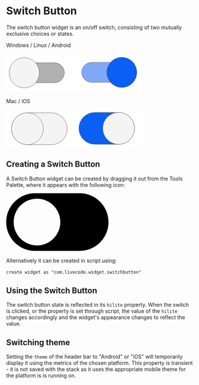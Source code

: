 # Switch Button
The switch button widget is an on/off switch, consisting of two mutually exclusive choices or states.

Windows / Linux / Android

![Switch Button widget](images/switchbutton.png)

Mac / iOS

![Switch Button widget](images/switchbutton-ios.png)

## Creating a Switch Button
A Switch Button widget can be created by dragging it out from the Tools
Palette, where it appears with the following icon:

<svg viewBox="0 0 120 38" style="display:block;margin:auto" width="auto" height="50">
  <path d="M47.3,0H18.5C8.3,0,0,8.3,0,18.5v0C0,28.7,8.3,37,18.5,37h28.8c10.2,0,18.5-8.3,18.5-18.5v0C65.8,8.3,57.5,0,47.3,0zM19.8,33.5c-8.3,0-15-6.7-15-15c0-8.3,6.7-15,15-15s15,6.7,15,15C34.8,26.8,28,33.5,19.8,33.5z" />
</svg>


Alternatively it can be created in script using:

	create widget as "com.livecode.widget.switchbutton"

## Using the Switch Button
The switch button state is reflected in its `hilite` property. When
the switch is clicked, or the property is set through script, the value 
of the `hilite` changes accordingly and the widget's appearance changes
to reflect the value.

## Switching theme
Setting the `theme` of the header bar to "Android" or "iOS" will 
temporarily display it using the metrics of the chosen platform. This
property is transient - it is not saved with the stack as it uses the 
appropriate mobile theme for the platform is is running on.